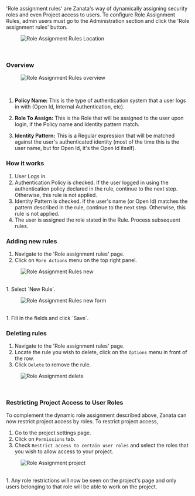 'Role assignment rules' are Zanata's way of dynamically assigning security roles and even Project access to users. 
To configure Role Assignment Rules, admin users must go to the Administration section and click the 'Role assignment rules' button.

<figure>
<img alt="Role Assignment Rules Location" src="images/role-assignment-access.png" />
</figure>
<br/>


### Overview

<figure>
<img alt="Role Assignment Rules overview" src="images/role-assignment-view.png" />
</figure>
<br/>

1. **Policy Name:** This is the type of authentication system that a user logs in with (Open Id, Internal Authentication, etc).

2. **Role To Assign:** This is the Role that will be assigned to the user upon login, if the Policy name and Identity pattern match.

3. **Identity Pattern:** This is a Regular expression that will be matched against the user's authenticated identity (most of the time this is the user name, but for Open Id, it's the Open Id itself).


### How it works

1. User Logs in.
2. Authentication Policy is checked. If the user logged in using the authentication policy declared in the rule, continue to the next step. Otherwise, this rule is not applied.
3. Identity Pattern is checked. If the user's name (or Open Id) matches the pattern described in the rule, continue to the next step. Otherwise, this rule is not applied.
4. The user is assigned the role stated in the Rule. Process subsequent rules.

### Adding new rules

1. Navigate to the 'Role assignment rules' page.
1. Click on `More Actions` menu on the top right panel.
<figure>
<img alt="Role Assignment Rules new" src="images/role-assignment-new-access.png" />
</figure>
<br/>
1. Select `New Rule`.
<figure>
<img alt="Role Assignment Rules new form" src="images/role-assignment-new-form.png" />
</figure>
<br/>
1. Fill in the fields and click `Save`.

### Deleting rules

1. Navigate to the 'Role assignment rules' page.
1. Locate the rule you wish to delete, click on the `Options` menu in front of the row.
1. Click `Delete` to remove the rule.
<figure>
<img alt="Role Assignment delete" src="images/role-assignment-delete.png" />
</figure>
<br/>


### Restricting Project Access to User Roles

To complement the dynamic role assignment described above, Zanata can now restrict project access by roles. 
To restrict project access,

1. Go to the project settings page.
1. Click on `Permissions` tab.
1. Check `Restrict access to certain user roles` and select the roles that you wish to allow access to your project.
<figure>
<img alt="Role Assignment project" src="images/role-assignment-project.png" />
</figure>
<br/>
1. Any role restrictions will now be seen on the project's page and only users belonging to that role will be able to work on the project.